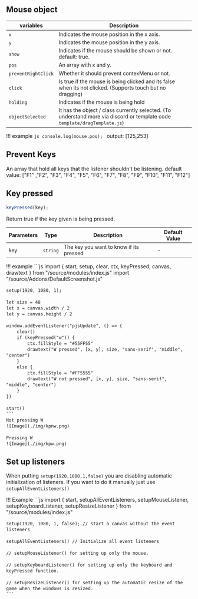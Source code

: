 ## Mouse object

| variables                 | Description                                                          |
|---------------------------|----------------------------------------------------------------------|
| `x`                       | Indicates the mouse position in the x axis.                          |
| `y`                       | Indicates the mouse position in the y axis.|
| `show`                    | Indicates if the mouse should be shown or not. default: true.|
| `pos`                     | An array with x and y. |
| `preventRightClick`       | Whether it should prevent contexMenu or not. |
| `click`                   | Is true if the mouse is being clicked and its false when its not clicked. (Supports touch but no dragging) |
| `holding`                 | Indicates if the mouse is being hold |
| `objectSelected`          | It has the object / class currently selected. (To understand more via discord or template code `template/dragTemplate.js`)|

!!! example
    ```js
    console.log(mouse.pos);
    ```
    output: [125,253]

## Prevent Keys
An array that hold all keys that the listener shouldn't be listening.
default  value: ["F1" ,"F2", "F3", "F4", "F5", "F6", "F7", "F8", "F9", "F10", "F11", "F12"]
## Key pressed
```js
keyPressed(key);
```

Return true if the key given is being pressed.

| Parameters                     | Type      | Description                                                          | Default Value  |
|--------------------------------|-----------|----------------------------------------------------------------------|----------------|
| key                            | `string`  | The key you want to know if its pressed                              | -              | 

!!! example
    ```js
    import { start, setup, clear, ctx, keyPressed, canvas, drawtext } from "/source/modules/index.js"
    import "/source/Addons/DefaultScreenshot.js"

    setup(1920, 1080, 1);

    let size = 48
    let x = canvas.width / 2
    let y = canvas.height / 2

    window.addEventListener("pjsUpdate", () => {
        clear()
        if (keyPressed("w")) {
            ctx.fillStyle = "#55FF55"
            drawtext("W pressed", [x, y], size, "sans-serif", "middle", "center")
        }
        else {
            ctx.fillStyle = "#FF5555"
            drawtext("W not pressed", [x, y], size, "sans-serif", "middle", "center")
        }
    })

    start()
    ```
    Not pressing W
    ![Image](./img/kpnw.png)

    Pressing W
    ![Image](./img/kpw.png)

## Set up listeners
When putting `setup(1920,1080,1,false)` you are disabling automatic initialization of listeners. If you want to do it manually just use `setupAllEventListeners()`

!!! Example
    ```js
    import { start, setupAllEventListeners, setupMouseListener, setupKeyboardListener, setupResizeListener } from "/source/modules/index.js"

    setup(1920, 1080, 1, false); // start a canvas without the event listeners

    setupAllEventListeners() // Initialize all event listeners

    // setupMouseListener() for setting up only the mouse.

    // setupKeyboardListener() for setting up only the keyboard and keyPressed function.

    // setupResizeListener() for setting up the automatic resize of the game when the windows is resized.
    ```
